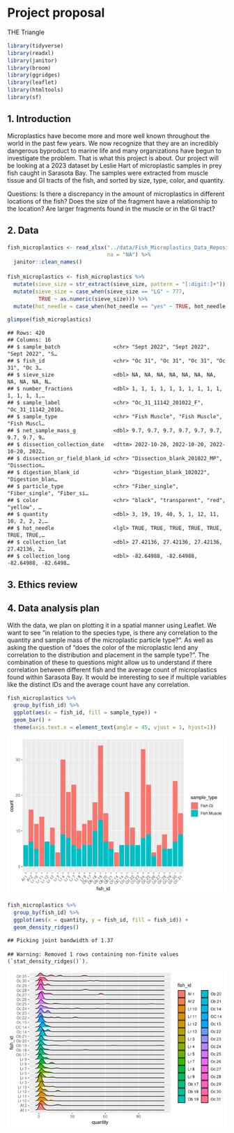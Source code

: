 Project proposal
================
THE Triangle

``` r
library(tidyverse)
library(readxl)
library(janitor)
library(broom)
library(ggridges)
library(leaflet)
library(htmltools)
library(sf)
```

## 1. Introduction

Microplastics have become more and more well known throughout the world
in the past few years. We now recognize that they are an incredibly
dangerous byproduct to marine life and many organizations have begun to
investigate the problem. That is what this project is about. Our project
will be looking at a 2023 dataset by Leslie Hart of microplastic samples
in prey fish caught in Sarasota Bay. The samples were extracted from
muscle tissue and GI tracts of the fish, and sorted by size, type,
color, and quantity.

Questions: Is there a discrepancy in the amount of microplastics in
different locations of the fish? Does the size of the fragment have a
relationship to the location? Are larger fragments found in the muscle
or in the GI tract?

## 2. Data

``` r
fish_microplastics <- read_xlsx("../data/Fish_Microplastics_Data_Repository.xlsx", 
                                na = "NA") %>%
  janitor::clean_names() 

fish_microplastics <- fish_microplastics %>%
  mutate(sieve_size = str_extract(sieve_size, pattern = "[:digit:]+")) %>%
  mutate(sieve_size = case_when(sieve_size == "LG" ~ 777,
          TRUE ~ as.numeric(sieve_size))) %>%
  mutate(hot_needle = case_when(hot_needle == "yes" ~ TRUE, hot_needle == "no" ~ FALSE))
```

``` r
glimpse(fish_microplastics)
```

    ## Rows: 420
    ## Columns: 16
    ## $ sample_batch                 <chr> "Sept 2022", "Sept 2022", "Sept 2022", "S…
    ## $ fish_id                      <chr> "Oc 31", "Oc 31", "Oc 31", "Oc 31", "Oc 3…
    ## $ sieve_size                   <dbl> NA, NA, NA, NA, NA, NA, NA, NA, NA, NA, N…
    ## $ number_fractions             <dbl> 1, 1, 1, 1, 1, 1, 1, 1, 1, 1, 1, 1, 1, 1,…
    ## $ sample_label                 <chr> "Oc_31_11142_201022_F", "Oc_31_11142_2010…
    ## $ sample_type                  <chr> "Fish Muscle", "Fish Muscle", "Fish Muscl…
    ## $ net_sample_mass_g            <dbl> 9.7, 9.7, 9.7, 9.7, 9.7, 9.7, 9.7, 9.7, 9…
    ## $ dissection_collection_date   <dttm> 2022-10-20, 2022-10-20, 2022-10-20, 2022…
    ## $ dissection_or_field_blank_id <chr> "Dissection_blank_201022_MP", "Dissection…
    ## $ digestion_blank_id           <chr> "Digestion_blank_102022", "Digestion_blan…
    ## $ particle_type                <chr> "Fiber_single", "Fiber_single", "Fiber_si…
    ## $ color                        <chr> "black", "transparent", "red", "yellow", …
    ## $ quantity                     <dbl> 3, 19, 19, 40, 5, 1, 12, 11, 10, 2, 2, 2,…
    ## $ hot_needle                   <lgl> TRUE, TRUE, TRUE, TRUE, TRUE, TRUE, TRUE,…
    ## $ collection_lat               <dbl> 27.42136, 27.42136, 27.42136, 27.42136, 2…
    ## $ collection_long              <dbl> -82.64988, -82.64988, -82.64988, -82.6498…

## 3. Ethics review

## 4. Data analysis plan

With the data, we plan on plotting it in a spatial manner using Leaflet.
We want to see “in relation to the species type, is there any
correlation to the quantity and sample mass of the microplastic particle
type?”. As well as asking the question of “does the color of the
microplastic lend any correlation to the distribution and placement in
the sample type?”. The combination of these to questions might allow us
to understand if there correlation between different fish and the
average count of microplastics found within Sarasota Bay. It would be
interesting to see if multiple variables like the distinct IDs and the
average count have any correlation.

``` r
fish_microplastics %>%
  group_by(fish_id) %>%
  ggplot(aes(x = fish_id, fill = sample_type)) +
  geom_bar() +
  theme(axis.text.x = element_text(angle = 45, vjust = 1, hjust=1))
```

![](proposal_files/figure-gfm/prelim-plot-gi-bar-1.png)<!-- -->

``` r
fish_microplastics %>%
  group_by(fish_id) %>%
  ggplot(aes(x = quantity, y = fish_id, fill = fish_id)) +
  geom_density_ridges()
```

    ## Picking joint bandwidth of 1.37

    ## Warning: Removed 1 rows containing non-finite values (`stat_density_ridges()`).

![](proposal_files/figure-gfm/prelim-plot-quant-density-1.png)<!-- -->
